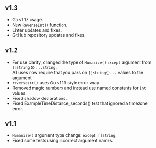 ## v1.3
- Go v1.17 usage.
- New `ReverseInt()` function.
- Linter updates and fixes.
- GitHub repository updates and fixes.

## v1.2

- For use clarity, changed the type of `Humanize()` `except` argument from `[]string` to `...string`.<br>
  All uses now require that you pass on `[]string{}...` values to the argument.
- `reverseInt()` uses Go v1.13 style error wrap.
- Removed magic numbers and instead use named constants for `int` values.
- Fixed shadow declarations.
- Fixed ExampleTimeDistance_seconds() test that ignored a timezone error.

## v1.1

- `Humanize()` argument type change: `except []string`.
- Fixed some tests using incorrect argument names.
